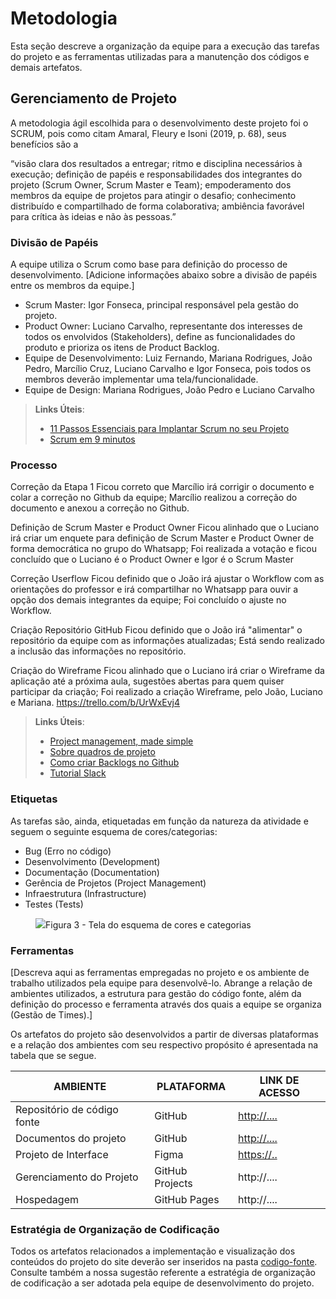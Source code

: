 
# Metodologia

Esta seção descreve a organização da equipe para a execução das tarefas do projeto e as ferramentas utilizadas para a manutenção dos códigos e demais artefatos.


## Gerenciamento de Projeto
A metodologia ágil escolhida para o desenvolvimento deste projeto foi o SCRUM, pois como citam Amaral, Fleury e Isoni (2019, p. 68), seus benefícios são a

“visão clara dos resultados a entregar; ritmo e disciplina necessários à execução; definição de papéis e responsabilidades dos integrantes do projeto (Scrum Owner, Scrum Master e Team); empoderamento dos membros da equipe de projetos para atingir o desafio; conhecimento distribuído e compartilhado de forma colaborativa; ambiência favorável para crítica às ideias e não às pessoas.”

### Divisão de Papéis

A equipe utiliza o Scrum como base para definição do processo de desenvolvimento.
[Adicione informações abaixo sobre a divisão de papéis entre os membros da equipe.]
- Scrum Master: Igor Fonseca, principal responsável pela gestão do projeto.
- Product Owner: Luciano Carvalho, representante dos interesses de todos os envolvidos (Stakeholders), define as funcionalidades do produto e prioriza os itens de Product Backlog.
- Equipe de Desenvolvimento: Luiz Fernando, Mariana Rodrigues, João Pedro, Marcílio Cruz, Luciano Carvalho e Igor Fonseca, pois todos os membros deverão implementar uma tela/funcionalidade.
- Equipe de Design: Mariana Rodrigues, João Pedro e Luciano Carvalho

> **Links Úteis**:
> - [11 Passos Essenciais para Implantar Scrum no seu 
> Projeto](https://mindmaster.com.br/scrum-11-passos/)
> - [Scrum em 9 minutos](https://www.youtube.com/watch?v=XfvQWnRgxG0)

### Processo


Correção da Etapa 1
	Ficou correto que Marcílio irá corrigir o documento e colar a correção no Github da equipe;
	Marcílio realizou a correção do documento e anexou a correção no Github.

Definição de Scrum Master e Product Owner
	Ficou alinhado que o Luciano irá criar um enquete para definição de Scrum Master e Product Owner de forma democrática no grupo do Whatsapp;
	Foi realizada a votação e ficou concluído que o Luciano é o Product Owner e Igor é o Scrum Master

Correção Userflow
	Ficou definido que o João irá ajustar o Workflow com as orientações do professor e irá compartilhar no Whatsapp para ouvir a opção dos demais integrantes da equipe;
	Foi concluído o ajuste no Workflow.

Criação Repositório GitHub
	Ficou definido que o João irá "alimentar" o repositório da equipe com as informações atualizadas;
	Está sendo realizado a inclusão das informações no repositório.

Criação do Wireframe
	Ficou alinhado que o Luciano irá criar o Wireframe da aplicação até a próxima aula, sugestões abertas para quem quiser participar da criação;
	Foi realizado a criação Wireframe, pelo João, Luciano e Mariana.
        https://trello.com/b/UrWxEvj4


> **Links Úteis**:
> - [Project management, made simple](https://github.com/features/project-management/)
> - [Sobre quadros de projeto](https://docs.github.com/pt/github/managing-your-work-on-github/about-project-boards)
> - [Como criar Backlogs no Github](https://www.youtube.com/watch?v=RXEy6CFu9Hk)
> - [Tutorial Slack](https://slack.com/intl/en-br/)


### Etiquetas
<p>As tarefas são, ainda, etiquetadas em função da natureza da atividade e seguem o seguinte esquema de cores/categorias:</p>

<ul>
  <li>Bug (Erro no código)</li>
  <li>Desenvolvimento (Development)</li>
  <li>Documentação (Documentation)</li>
  <li>Gerência de Projetos (Project Management)</li>
  <li>Infraestrutura (Infrastructure)</li>
  <li>Testes (Tests)</li>
</ul>

<figure> 
  <img src="https://user-images.githubusercontent.com/100447878/164068979-9eed46e1-9b44-461e-ab88-c2388e6767a1.png"
    <figcaption>Figura 3 - Tela do esquema de cores e categorias</figcaption>
</figure> 
  
### Ferramentas

[Descreva aqui as ferramentas empregadas no projeto e os ambiente de trabalho utilizados pela  equipe para desenvolvê-lo. Abrange a relação de ambientes utilizados, a estrutura para gestão do código fonte, além da definição do processo e ferramenta através dos quais a equipe se organiza (Gestão de Times).]

Os artefatos do projeto são desenvolvidos a partir de diversas plataformas e a relação dos ambientes com seu respectivo propósito é apresentada na tabela que se segue.

| AMBIENTE                            | PLATAFORMA                         | LINK DE ACESSO                         |
|-------------------------------------|------------------------------------|----------------------------------------|
| Repositório de código fonte         | GitHub                             | [http://....   ](https://github.com/ICEI-PUC-Minas-PMV-ADS/pmv-ads-2023-2-e1-proj-web-t7-vivabh/tree/main)                         |
| Documentos do projeto               | GitHub                             | [http://....    ](https://github.com/ICEI-PUC-Minas-PMV-ADS/pmv-ads-2023-2-e1-proj-web-t7-vivabh/tree/main/documentos)                        |
| Projeto de Interface                | Figma                              | [https://..](https://www.figma.com/file/ih4w85wfG1p5OvOeE8bgob/Prot%C3%B3tipo-Viva-BH?type=design&node-id=0%3A1&mode=design&t=GxaKib2EUYl4Kj2W-1)
| Gerenciamento do Projeto            | GitHub Projects                    | http://....                            |
| Hospedagem                          | GitHub Pages                       | http://....                            |


### Estratégia de Organização de Codificação 

Todos os artefatos relacionados a implementação e visualização dos conteúdos do projeto do site deverão ser inseridos na pasta [codigo-fonte](http://https://github.com/ICEI-PUC-Minas-PMV-ADS/WebApplicationProject-Template-v2/tree/main/codigo-fonte). Consulte também a nossa sugestão referente a estratégia de organização de codificação a ser adotada pela equipe de desenvolvimento do projeto.
